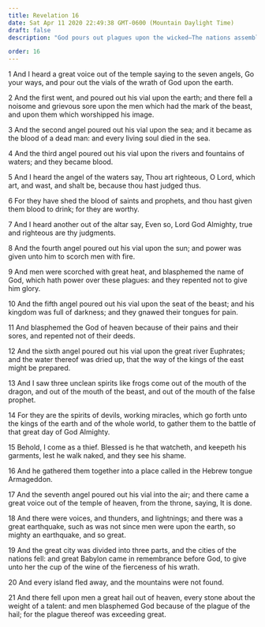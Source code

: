 ```yaml
---
title: Revelation 16
date: Sat Apr 11 2020 22:49:38 GMT-0600 (Mountain Daylight Time)
draft: false
description: "God pours out plagues upon the wicked—The nations assemble for Armageddon—Christ comes, islands flee, and mountains cease."

order: 16
---
```

    
1 And I heard a great voice out of the temple saying to the seven angels, Go your ways, and pour out the vials of the wrath of God upon the earth.

2 And the first went, and poured out his vial upon the earth; and there fell a noisome and grievous sore upon the men which had the mark of the beast, and upon them which worshipped his image.

3 And the second angel poured out his vial upon the sea; and it became as the blood of a dead man: and every living soul died in the sea.

4 And the third angel poured out his vial upon the rivers and fountains of waters; and they became blood.

5 And I heard the angel of the waters say, Thou art righteous, O Lord, which art, and wast, and shalt be, because thou hast judged thus.

6 For they have shed the blood of saints and prophets, and thou hast given them blood to drink; for they are worthy.

7 And I heard another out of the altar say, Even so, Lord God Almighty, true and righteous are thy judgments.

8 And the fourth angel poured out his vial upon the sun; and power was given unto him to scorch men with fire.

9 And men were scorched with great heat, and blasphemed the name of God, which hath power over these plagues: and they repented not to give him glory.

10 And the fifth angel poured out his vial upon the seat of the beast; and his kingdom was full of darkness; and they gnawed their tongues for pain.

11 And blasphemed the God of heaven because of their pains and their sores, and repented not of their deeds.

12 And the sixth angel poured out his vial upon the great river Euphrates; and the water thereof was dried up, that the way of the kings of the east might be prepared.

13 And I saw three unclean spirits like frogs come out of the mouth of the dragon, and out of the mouth of the beast, and out of the mouth of the false prophet.

14 For they are the spirits of devils, working miracles, which go forth unto the kings of the earth and of the whole world, to gather them to the battle of that great day of God Almighty.

15 Behold, I come as a thief. Blessed is he that watcheth, and keepeth his garments, lest he walk naked, and they see his shame.

16 And he gathered them together into a place called in the Hebrew tongue Armageddon.

17 And the seventh angel poured out his vial into the air; and there came a great voice out of the temple of heaven, from the throne, saying, It is done.

18 And there were voices, and thunders, and lightnings; and there was a great earthquake, such as was not since men were upon the earth, so mighty an earthquake, and so great.

19 And the great city was divided into three parts, and the cities of the nations fell: and great Babylon came in remembrance before God, to give unto her the cup of the wine of the fierceness of his wrath.

20 And every island fled away, and the mountains were not found.

21 And there fell upon men a great hail out of heaven, every stone about the weight of a talent: and men blasphemed God because of the plague of the hail; for the plague thereof was exceeding great.
